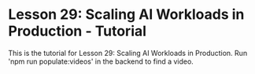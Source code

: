 # Lesson 29: Scaling AI Workloads in Production - Tutorial

This is the tutorial for Lesson 29: Scaling AI Workloads in Production. Run 'npm run populate:videos' in the backend to find a video.